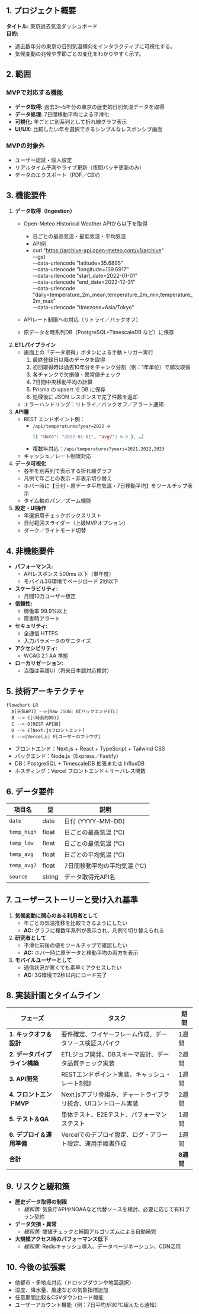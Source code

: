 ## 1. プロジェクト概要  
**タイトル:** 東京過去気温ダッシュボード  
**目的:**  
- 過去数年分の東京の日別気温傾向をインタラクティブに可視化する。  
- 気候変動の兆候や季節ごとの変化をわかりやすく示す。  

## 2. 範囲  
### MVPで対応する機能  
- **データ取得:** 過去3～5年分の東京の歴史的日別気温データを取得  
- **データ処理:** 7日間移動平均による平滑化  
- **可視化:** 年ごとに別系列として折れ線グラフ表示  
- **UI/UX:** 比較したい年を選択できるシンプルなレスポンシブ画面  

### MVPの対象外  
- ユーザー認証・個人設定  
- リアルタイム予測やライブ更新（夜間バッチ更新のみ）  
- データのエクスポート（PDF／CSV）  

## 3. 機能要件  
1. **データ取得（Ingestion）**  
   - Open-Meteo Historical Weather APIから以下を取得  
     - 日ごとの最高気温・最低気温・平均気温
     - API例
      - curl "https://archive-api.open-meteo.com/v1/archive" \
      --get \
      --data-urlencode "latitude=35.6895" \
      --data-urlencode "longitude=139.6917" \
      --data-urlencode "start_date=2022-01-01" \
      --data-urlencode "end_date=2022-12-31" \
      --data-urlencode "daily=temperature_2m_mean,temperature_2m_min,temperature_2m_max" \
      --data-urlencode "timezone=Asia/Tokyo"

   - APIレート制限への対応（リトライ／バックオフ）  
   - 原データを時系列DB（PostgreSQL+TimescaleDB など）に保存  
2. **ETLパイプライン**  
   - 画面上の「データ取得」ボタンによる手動トリガー実行
     1. 最終登録日以降のデータを取得
     2. 初回取得時は過去10年分をチャンク分割（例：1年単位）で順次取得
     3. 各チャンクで欠損値・異常値チェック
     4. 7日間中央移動平均の計算
     5. Prisma の upsert で DB に保存
     6. 処理後に JSON レスポンスで完了件数を返却
   - エラーハンドリング：リトライ／バックオフ／アラート通知
3. **API層**  
   - REST エンドポイント例：  
     - `/api/temperatures?year=2022` →  
       ```json
       [{ "date": "2022-01-01", "avg7": 6.5 }, …]
       ```  
     - 複数年対応：`/api/temperatures?years=2021,2022,2023`  
   - キャッシュ／レート制限対応  
4. **データ可視化**  
   - 各年を別系列で表示する折れ線グラフ  
   - 凡例で年ごとの表示・非表示切り替え  
   - ホバー時に【日付・原データ平均気温・7日移動平均】をツールチップ表示  
   - タイム軸のパン／ズーム機能  
5. **設定・UI操作**  
   - 年選択用チェックボックスリスト  
   - 日付範囲スライダー（上級MVPオプション）  
   - ダーク／ライトモード切替  

## 4. 非機能要件  
- **パフォーマンス:**  
  - APIレスポンス 500ms 以下（単年度）  
  - モバイル3G環境でページロード 2秒以下  
- **スケーラビリティ:**  
  - 月間10万ユーザー想定  
- **信頼性:**  
  - 稼働率 99.9%以上  
  - 障害時アラート  
- **セキュリティ:**  
  - 全通信 HTTPS  
  - 入力パラメータのサニタイズ  
- **アクセシビリティ:**  
  - WCAG 2.1 AA 準拠  
- **ローカリゼーション:**  
  - 当面は英語UI（将来日本語対応検討）  

## 5. 技術アーキテクチャ  
```mermaid
flowchart LR
  A[天気API] -->|Raw JSON| B[バックエンドETL]
  B --> C[(時系列DB)]
  C --> D[REST API層]
  D --> E[Next.jsフロントエンド]
  E -->|Vercel上| F[ユーザーのブラウザ]
```

- フロントエンド：Next.js + React + TypeScript + Tailwind CSS  
- バックエンド：Node.js（Express／Fastify）  
- DB：PostgreSQL + TimescaleDB 拡張または InfluxDB  
- ホスティング：Vercel フロントエンド＋サーバレス関数  

## 6. データ要件  
| 項目名         | 型      | 説明                          |
|---------------|--------|-----------------------------|
| `date`        | date   | 日付 (YYYY-MM-DD)            |
| `temp_high`   | float  | 日ごとの最高気温 (℃)        |
| `temp_low`    | float  | 日ごとの最低気温 (℃)        |
| `temp_avg`    | float  | 日ごとの平均気温 (℃)        |
| `temp_avg7`   | float  | 7日間移動平均の平均気温 (℃) |
| `source`      | string | データ取得元API名            |

## 7. ユーザーストーリーと受け入れ基準  
1. **気候変動に関心のある利用者として**  
   - 年ごとの気温推移を比較できるようにしたい  
   - **AC:** グラフに複数年系列が表示され、凡例で切り替えられる  
2. **研究者として**  
   - 平滑化前後の値をツールチップで確認したい  
   - **AC:** ホバー時に原データと移動平均の両方を表示  
3. **モバイルユーザーとして**  
   - 通信状況が悪くても素早くアクセスしたい  
   - **AC:** 3G環境で2秒以内にロード完了  

## 8. 実装計画とタイムライン  
| フェーズ                 | タスク                                                                 | 期間      |
|--------------------------|----------------------------------------------------------------------|-----------|
| **1. キックオフ＆設計**       | 要件確定、ワイヤーフレーム作成、データソース検証スパイク                   | 1週間     |
| **2. データパイプライン構築** | ETLジョブ開発、DBスキーマ設計、データ品質チェック実装                      | 2週間     |
| **3. API開発**             | RESTエンドポイント実装、キャッシュ・レート制御                          | 1週間     |
| **4. フロントエンドMVP**      | Next.jsアプリ骨組み、チャートライブラリ統合、UIコントロール実装              | 2週間     |
| **5. テスト＆QA**           | 単体テスト、E2Eテスト、パフォーマンステスト                             | 1週間     |
| **6. デプロイ＆運用準備**      | Vercelでのデプロイ設定、ログ・アラート設定、運用手順書作成                  | 1週間     |
| **合計**                   |                                                                      | **8週間** |

## 9. リスクと緩和策  
- **歴史データ取得の制限**  
  - *緩和策:* 気象庁APIやNOAAなど代替ソースを検討、必要に応じて有料プラン契約  
- **データ欠損・異常**  
  - *緩和策:* 閾値チェックと補間アルゴリズムによる自動補完  
- **大規模アクセス時のパフォーマンス低下**  
  - *緩和策:* Redisキャッシュ導入、データページネーション、CDN活用  

## 10. 今後の拡張案  
- 他都市・多地点対応（ドロップダウンや地図選択）  
- 湿度、降水量、風速などの気象指標追加  
- 任意期間比較＆CSVダウンロード機能  
- ユーザーアカウント機能（例：7日平均が30℃超えたら通知）  

